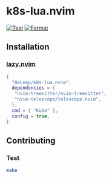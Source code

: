 # k8s-lua.nvim

[![Test](https://github.com/BeLeap/k8s-lua.nvim/actions/workflows/test.yaml/badge.svg)](https://github.com/BeLeap/k8s-lua.nvim/actions/workflows/test.yaml)
[![Format](https://github.com/BeLeap/k8s-lua.nvim/actions/workflows/format.yaml/badge.svg)](https://github.com/BeLeap/k8s-lua.nvim/actions/workflows/format.yaml)

## Installation

### [lazy.nvim](https://github.com/folke/lazy.nvim)

```lua
{
  "BeLeap/k8s-lua.nvim",
  dependencies = {
   "nvim-treesitter/nvim-treesitter",
   "nvim-telescope/telescope.nvim",
  },
  cmd = { "Kube" },
  config = true,
}
```

## Contributing

### Test

```sh
make
```
